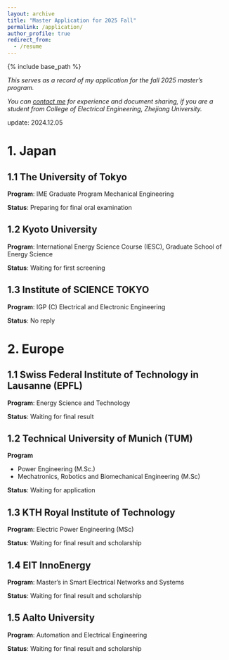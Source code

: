 ```yaml
---
layout: archive
title: "Master Application for 2025 Fall"
permalink: /application/
author_profile: true
redirect_from:
  - /resume
---
```


{% include base_path %}


*This serves as a record of my application for the fall 2025 master’s program.*

*You can [contact me]() for experience and document sharing, if you are a student from College of Electrical Engineering, Zhejiang University.*

update: 2024.12.05

# 1. Japan

## 1.1 The University of Tokyo

**Program**: IME Graduate Program Mechanical Engineering

**Status**: Preparing for final oral examination

## 1.2 Kyoto University

**Program**: International Energy Science Course (IESC), Graduate School of Energy Science

**Status**: Waiting for first screening

## 1.3 Institute of SCIENCE TOKYO

**Program**: IGP (C) Electrical and Electronic Engineering

**Status**: No reply

# 2. Europe

## 1.1 Swiss Federal Institute of Technology in Lausanne (EPFL)

**Program**: Energy Science and Technology

**Status**: Waiting for final result

## 1.2 Technical University of Munich (TUM)

**Program**

* Power Engineering (M.Sc.)
* Mechatronics, Robotics and Biomechanical Engineering (M.Sc)

**Status**: Waiting for application

## 1.3 KTH Royal Institute of Technology

**Program**: Electric Power Engineering (MSc)

**Status**: Waiting for final result and scholarship

## 1.4 EIT InnoEnergy

**Program**: Master’s in Smart Electrical Networks and Systems

**Status**: Waiting for final result and scholarship

## 1.5 Aalto University

**Program**: Automation and Electrical Engineering

**Status**: Waiting for final result and scholarship

